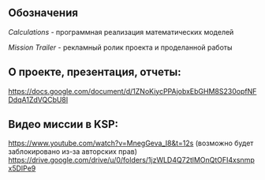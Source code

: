 ## Обозначения

*Calculations* - программная реализация математических моделей

*Mission Trailer* - рекламный ролик проекта и проделанной работы

## О проекте, презентация, отчеты:
https://docs.google.com/document/d/1ZNoKiycPPAjobxEbGHM8S230opfNFDdqA1ZdVQCbU8I

## Видео миссии в KSP:
https://www.youtube.com/watch?v=MnegGeva_I8&t=12s (возможно будет заблокировано из-за авторских прав)
https://drive.google.com/drive/u/0/folders/1jzWLD4Q72tlMOnQtOFI4xsnmpx5DIPe9

